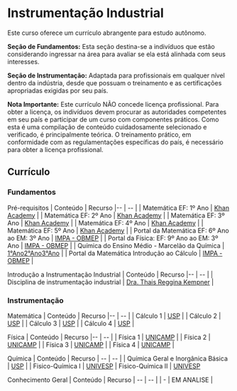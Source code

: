 # Instrumentação Industrial 

Este curso oferece um currículo abrangente para estudo autônomo.

**Seção de Fundamentos:** Esta seção destina-se a indivíduos que estão considerando ingressar na área para avaliar se ela está alinhada com seus interesses.

**Seção de Instrumentação:** Adaptada para profissionais em qualquer nível dentro da indústria, desde que possuam o treinamento e as certificações apropriadas exigidas por seu país.

**Nota Importante:** Este currículo NÃO concede licença profissional. Para obter a licença, os indivíduos devem procurar as autoridades competentes em seu país e participar de um curso com componentes práticos. Como esta é uma compilação de conteúdo cuidadosamente selecionado e verificado, é principalmente teórica. O treinamento prático, em conformidade com as regulamentações específicas do país, é necessário para obter a licença profissional.

## Currículo

### Fundamentos
Pré-requisitos
| Conteúdo |  Recurso
|-- | -- |
| Matemática EF: 1º Ano | [Khan Academy](https://pt.khanacademy.org/math/pt-1-ano) |
| Matemática EF: 2º Ano | [Khan Academy](https://pt.khanacademy.org/math/pt-2-ano) |
| Matemática EF: 3º Ano | [Khan Academy](https://pt.khanacademy.org/math/pt-3-ano) |
| Matemática EF: 4º Ano | [Khan Academy](https://pt.khanacademy.org/math/pt-4-ano) |
| Matemática EF: 5º Ano | [Khan Academy](https://pt.khanacademy.org/math/pt-5-ano) |
| Portal da Matemática EF: 6º Ano ao EM: 3º Ano  | [IMPA - OBMEP](https://portaldaobmep.impa.br/index.php/site/index?a=1) |
| Portal da Física: EF: 9º Ano ao EM: 3º Ano | [IMPA - OBMEP](https://portaldaobmep.impa.br/index.php/site/index?a=2) |
| Química do Ensino Médio - Marcelão da Química | [1°Ano](https://youtube.com/playlist?list=PL0LfmDSptaT098AnGV_EBcFTF_TPoHUa7)[2°Ano](https://youtube.com/playlist?list=PL0LfmDSptaT2FEUcshsdgpGGBeRVdVTqP)[3°Ano](https://youtube.com/playlist?list=PL0LfmDSptaT0mQbqDGB8cl1iqxqsCj3t1) |
| Portal da Matemática Introdução ao Cálculo | [IMPA - OBMEP](https://portaldaobmep.impa.br/index.php/modulo/index?a=1#13) |

Introdução a Instrumentação Industrial
| Conteúdo |  Recurso
|-- | -- |
| Disciplina de instrumentação industrial | [Dra. Thais Reggina Kempner](https://www.youtube.com/playlist?list=PLnJhieIc0Sf-qoXVDV8R7-o7I7CInGpiS) |


### Instrumentação

Matemática
| Conteúdo |  Recurso
|-- | -- |
| Cálculo 1 | [USP](https://youtube.com/playlist?list=PLAudUnJeNg4tr-aiNyYCXE46L3qEZ2Nzx) |
| Cálculo 2 | [USP](https://www.youtube.com/playlist?list=PLAudUnJeNg4sd0TEJ9EG6hr-3d3jqrddN) |
| Cálculo 3 | [USP](https://www.youtube.com/playlist?list=PLAudUnJeNg4ugGUJo52dtgFZ_tCm1Ds5W) |
| Cálculo 4 | [USP](https://www.youtube.com/playlist?list=PLAudUnJeNg4ssEeZCZ0BOgwflysb7UZmX) |

Física
| Conteúdo |  Recurso
|-- | -- |
| Física 1 | [UNICAMP](https://www.youtube.com/playlist?list=PLO88IgIdwd68ag0IU_7O7FmmfRaDSKa0_) |
| Física 2 | [UNICAMP](https://www.youtube.com/playlist?list=PLO88IgIdwd69HhQdoK9dzelATfLj7LpLx) |
| Física 3 | [UNICAMP](https://www.youtube.com/playlist?list=PLO88IgIdwd68OCSLWdUyzew-warUB1Oqm) |
| Física 4 | [UNICAMP](https://www.youtube.com/playlist?list=PLO88IgIdwd6-uNvzogs2dE06SOiN8ytiI) |

Química 
| Conteúdo | Recurso
| -- | -- |
| Química Geral e Inorgânica Básica | [USP](https://youtube.com/playlist?list=PLAudUnJeNg4vPBwTS8TXgo7mp-3cENkPs) |
| Fisico-Química I | [UNIVESP](https://youtube.com/playlist?list=PLxI8Can9yAHdHkbSPYe4rHWJowtWadyEI&feature=shared)
| Fisico-Química II | [UNIVESP](https://youtube.com/playlist?list=PLxI8Can9yAHfwIOkO0vGy_LzUjHbcESIJ&feature=shared)

Conhecimento Geral
| Conteúdo | Recurso
| -- | -- |
| - | EM ANALISE |